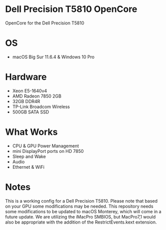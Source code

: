 # Dell Precision T5810 OpenCore
 OpenCore for the Dell Precision T5810
 
# OS

- macOS Big Sur 11.6.4 & Windows 10 Pro

# Hardware

- Xeon E5-1640v4
- AMD Radeon 7850 2GB
- 32GB DDR4R
- TP-Link Broadcom Wireless
- 500GB SATA SSD

# What Works

- CPU & GPU Power Management 
- mini DisplayPort ports on HD 7850
- Sleep and Wake
- Audio
- Ethernet & WiFi

# Notes

This is a working config for a Dell Precision T5810. Please note that based on your GPU some modifications may be needed. This repository needs some modifications to be updated to macOS Monterey, which will come in a future update. We are utilizing the iMacPro SMBIOS, but MacPro7,1 would also be appropriate with the addition of the RestrictEvents.kext extension.
